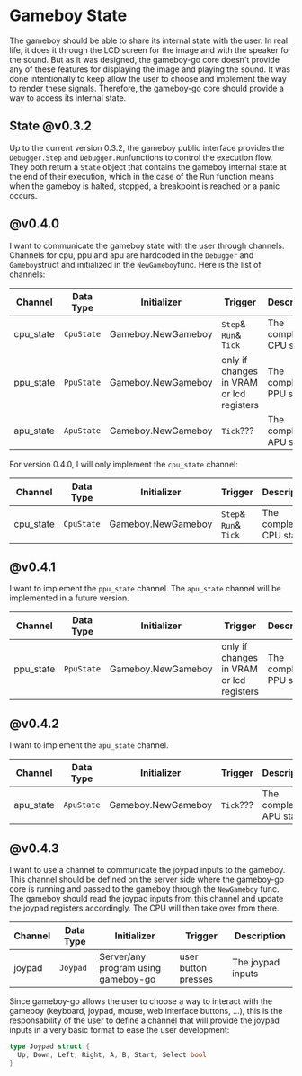 # Gameboy State

The gameboy should be able to share its internal state with the user. In real life, it does it through the LCD screen for the image and with the speaker for the sound. But as it was designed, the gameboy-go core doesn't provide any of these features for displaying the image and playing the sound. It was done intentionally to keep allow the user to choose and implement the way to render these signals. Therefore, the gameboy-go core should provide a way to access its internal state.

## State @v0.3.2

Up to the current version 0.3.2, the gameboy public interface provides the `Debugger.Step` and `Debugger.Run`functions to control the execution flow. They both return a `State` object that contains the gameboy internal state at the end of their execution, which in the case of the Run function means when the gameboy is halted, stopped, a breakpoint is reached or a panic occurs.

## @v0.4.0

I want to communicate the gameboy state with the user through channels. Channels for cpu, ppu and apu are hardcoded in the `Debugger` and `Gameboy`struct and initialized in the `NewGameboy`func. Here is the list of channels:

| Channel   | Data Type  | Initializer        | Trigger                                  | Description            |
| --------- | ---------- | ------------------ | ---------------------------------------- | ---------------------- |
| cpu_state | `CpuState` | Gameboy.NewGameboy | `Step`& `Run`& `Tick`                    | The complete CPU state |
| ppu_state | `PpuState` | Gameboy.NewGameboy | only if changes in VRAM or lcd registers | The complete PPU state |
| apu_state | `ApuState` | Gameboy.NewGameboy | `Tick`???                                | The complete APU state |

For version 0.4.0, I will only implement the `cpu_state` channel:

| Channel   | Data Type  | Initializer        | Trigger               | Description            |
| --------- | ---------- | ------------------ | --------------------- | ---------------------- |
| cpu_state | `CpuState` | Gameboy.NewGameboy | `Step`& `Run`& `Tick` | The complete CPU state |

## @v0.4.1

I want to implement the `ppu_state` channel. The `apu_state` channel will be implemented in a future version.

| Channel   | Data Type  | Initializer        | Trigger                                  | Description            |
| --------- | ---------- | ------------------ | ---------------------------------------- | ---------------------- |
| ppu_state | `PpuState` | Gameboy.NewGameboy | only if changes in VRAM or lcd registers | The complete PPU state |

## @v0.4.2

I want to implement the `apu_state` channel.

| Channel   | Data Type  | Initializer        | Trigger   | Description            |
| --------- | ---------- | ------------------ | --------- | ---------------------- |
| apu_state | `ApuState` | Gameboy.NewGameboy | `Tick`??? | The complete APU state |

## @v0.4.3

I want to use a channel to communicate the joypad inputs to the gameboy. This channel should be defined on the server side where the gameboy-go core is running and passed to the gameboy through the `NewGameboy` func. The gameboy should read the joypad inputs from this channel and update the joypad registers accordingly. The CPU will then take over from there.

| Channel | Data Type | Initializer                         | Trigger             | Description       |
| ------- | --------- | ----------------------------------- | ------------------- | ----------------- |
| joypad  | `Joypad`  | Server/any program using gameboy-go | user button presses | The joypad inputs |

Since gameboy-go allows the user to choose a way to interact with the gameboy (keyboard, joypad, mouse, web interface buttons, ...), this is the responsability of the user to define a channel that will provide the joypad inputs in a very basic format to ease the user development:

```go
type Joypad struct {
  Up, Down, Left, Right, A, B, Start, Select bool
}
```

